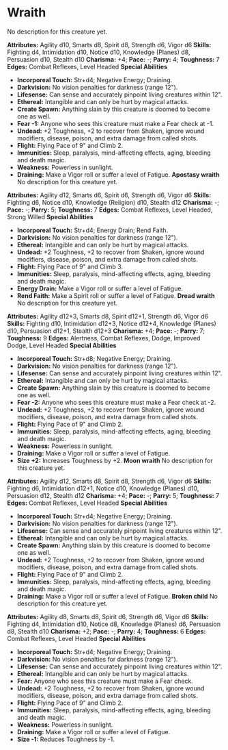 # Wraith

No description for this creature yet.

**Attributes:** Agility d10, Smarts d8, Spirit d8, Strength d6, Vigor
d6
**Skills:** Fighting d4, Intimidation d10, Notice d10, Knowledge
(Planes) d8, Persuasion d10, Stealth d10
**Charisma:** +4; **Pace:** -; **Parry:** 4; **Toughness:** 7
**Edges:** Combat Reflexes, Level Headed
**Special Abilities**

- **Incorporeal Touch:** Str+d4; Negative Energy; Draining.
- **Darkvision:** No vision penalties for darkness (range 12").
- **Lifesense:** Can sense and accurately pinpoint living creatures
within 12".
- **Ethereal:** Intangible and can only be hurt by magical attacks.
- **Create Spawn:** Anything slain by this creature is doomed to become
one as well.
- **Fear -1:** Anyone who sees this creature must make a Fear check at
-1.
- **Undead:** +2 Toughness, +2 to recover from Shaken, ignore wound
modifiers, disease, poison, and extra damage from called shots.
- **Flight:** Flying Pace of 9" and Climb 2.
- **Immunities:** Sleep, paralysis, mind-affecting effects, aging,
bleeding and death magic.
- **Weakness:** Powerless in sunlight.
- **Draining:** Make a Vigor roll or suffer a level of Fatigue.
**Apostasy wraith**
No description for this creature yet.

**Attributes:** Agility d12, Smarts d6, Spirit d6, Strength d6, Vigor
d6
**Skills:** Fighting d6, Notice d10, Knowledge (Religion) d10, Stealth
d12
**Charisma:** -; **Pace:** -; **Parry:** 5; **Toughness:** 7
**Edges:** Combat Reflexes, Level Headed, Strong Willed
**Special Abilities**

- **Incorporeal Touch:** Str+d4; Energy Drain; Rend Faith.
- **Darkvision:** No vision penalties for darkness (range 12").
- **Ethereal:** Intangible and can only be hurt by magical attacks.
- **Undead:** +2 Toughness, +2 to recover from Shaken, ignore wound
modifiers, disease, poison, and extra damage from called shots.
- **Flight:** Flying Pace of 9" and Climb 3.
- **Immunities:** Sleep, paralysis, mind-affecting effects, aging,
bleeding and death magic.
- **Energy Drain:** Make a Vigor roll or suffer a level of Fatigue.
- **Rend Faith:** Make a Spirit roll or suffer a level of Fatigue.
**Dread wraith**
No description for this creature yet.

**Attributes:** Agility d12+3, Smarts d8, Spirit d12+1, Strength d6,
Vigor d6
**Skills:** Fighting d10, Intimidation d12+3, Notice d12+4, Knowledge
(Planes) d10, Persuasion d12+1, Stealth d12+3
**Charisma:** +4; **Pace:** -; **Parry:** 7; **Toughness:** 9
**Edges:** Alertness, Combat Reflexes, Dodge, Improved Dodge, Level
Headed
**Special Abilities**

- **Incorporeal Touch:** Str+d8; Negative Energy; Draining.
- **Darkvision:** No vision penalties for darkness (range 12").
- **Lifesense:** Can sense and accurately pinpoint living creatures
within 12".
- **Ethereal:** Intangible and can only be hurt by magical attacks.
- **Create Spawn:** Anything slain by this creature is doomed to become
one as well.
- **Fear -2:** Anyone who sees this creature must make a Fear check at
-2.
- **Undead:** +2 Toughness, +2 to recover from Shaken, ignore wound
modifiers, disease, poison, and extra damage from called shots.
- **Flight:** Flying Pace of 9" and Climb 2.
- **Immunities:** Sleep, paralysis, mind-affecting effects, aging,
bleeding and death magic.
- **Weakness:** Powerless in sunlight.
- **Draining:** Make a Vigor roll or suffer a level of Fatigue.
- **Size +2:** Increases Toughness by +2.
**Moon wraith**
No description for this creature yet.

**Attributes:** Agility d12, Smarts d8, Spirit d8, Strength d6, Vigor
d6
**Skills:** Fighting d6, Intimidation d12+1, Notice d10, Knowledge
(Planes) d10, Persuasion d12, Stealth d12
**Charisma:** +4; **Pace:** -; **Parry:** 5; **Toughness:** 7
**Edges:** Combat Reflexes, Level Headed
**Special Abilities**

- **Incorporeal Touch:** Str+d4; Negative Energy; Draining.
- **Darkvision:** No vision penalties for darkness (range 12").
- **Lifesense:** Can sense and accurately pinpoint living creatures
within 12".
- **Ethereal:** Intangible and can only be hurt by magical attacks.
- **Create Spawn:** Anything slain by this creature is doomed to become
one as well.
- **Undead:** +2 Toughness, +2 to recover from Shaken, ignore wound
modifiers, disease, poison, and extra damage from called shots.
- **Flight:** Flying Pace of 9" and Climb 2.
- **Immunities:** Sleep, paralysis, mind-affecting effects, aging,
bleeding and death magic.
- **Draining:** Make a Vigor roll or suffer a level of Fatigue.
**Broken child**
No description for this creature yet.

**Attributes:** Agility d8, Smarts d8, Spirit d6, Strength d6, Vigor d6
**Skills:** Fighting d4, Intimidation d10, Notice d8, Knowledge (Planes)
d6, Persuasion d8, Stealth d10
**Charisma:** +2; **Pace:** -; **Parry:** 4; **Toughness:** 6
**Edges:** Combat Reflexes, Level Headed
**Special Abilities**

- **Incorporeal Touch:** Str+d4; Negative Energy; Draining.
- **Darkvision:** No vision penalties for darkness (range 12").
- **Lifesense:** Can sense and accurately pinpoint living creatures
within 12".
- **Ethereal:** Intangible and can only be hurt by magical attacks.
- **Fear:** Anyone who sees this creature must make a Fear check.
- **Undead:** +2 Toughness, +2 to recover from Shaken, ignore wound
modifiers, disease, poison, and extra damage from called shots.
- **Flight:** Flying Pace of 9" and Climb 2.
- **Immunities:** Sleep, paralysis, mind-affecting effects, aging,
bleeding and death magic.
- **Weakness:** Powerless in sunlight.
- **Draining:** Make a Vigor roll or suffer a level of Fatigue.
- **Size -1:** Reduces Toughness by -1.
